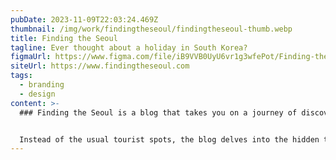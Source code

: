 ```yaml
---
pubDate: 2023-11-09T22:03:24.469Z
thumbnail: /img/work/findingtheseoul/findingtheseoul-thumb.webp
title: Finding the Seoul
tagline: Ever thought about a holiday in South Korea?
figmaUrl: https://www.figma.com/file/iB9VVB0UyU6vr1g3wfePot/Finding-the-Seoul?type=design&t=WVt6hIWnWI6r03TA-6
siteUrl: https://www.findingtheseoul.com
tags:
  - branding
  - design
content: >-
  ### Finding the Seoul is a blog that takes you on a journey of discovery through Seoul, South Korea.


  Instead of the usual tourist spots, the blog delves into the hidden treasures and remarkable rarities of the city, exploring both ancient traditions and modern wonders.
---
```

